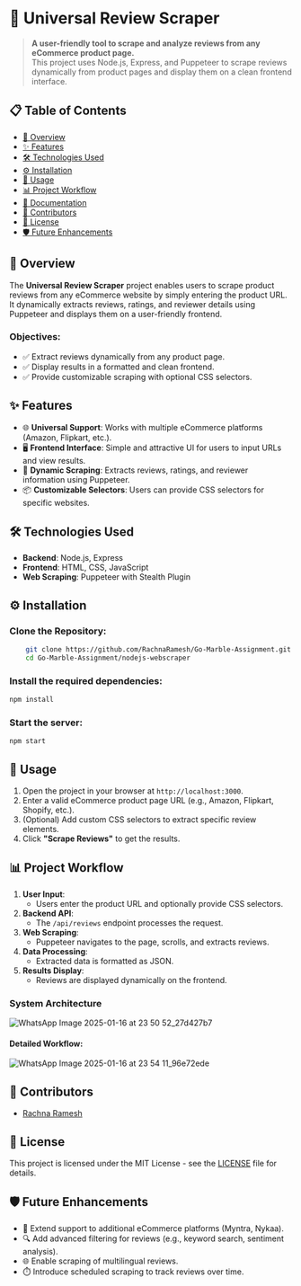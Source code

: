 # 🌟 Universal Review Scraper

> **A user-friendly tool to scrape and analyze reviews from any eCommerce product page.**  
This project uses Node.js, Express, and Puppeteer to scrape reviews dynamically from product pages and display them on a clean frontend interface.



## 📋 Table of Contents
- [📖 Overview](#-overview)
- [✨ Features](#-features)
- [🛠 Technologies Used](#-technologies-used)
- [⚙️ Installation](#️-installation)
- [🚀 Usage](#-usage)
- [📊 Project Workflow](#-project-workflow)
- [📜 Documentation](#-documentation)
- [🤝 Contributors](#-contributors)
- [📜 License](#-license)
- [🛡️ Future Enhancements](#-future-enhancements)



## 📖 Overview

The **Universal Review Scraper** project enables users to scrape product reviews from any eCommerce website by simply entering the product URL. It dynamically extracts reviews, ratings, and reviewer details using Puppeteer and displays them on a user-friendly frontend.


### Objectives:
- ✅ Extract reviews dynamically from any product page.
- ✅ Display results in a formatted and clean frontend.
- ✅ Provide customizable scraping with optional CSS selectors.



## ✨ Features
- 🌐 **Universal Support**: Works with multiple eCommerce platforms (Amazon, Flipkart, etc.).
- 🖥 **Frontend Interface**: Simple and attractive UI for users to input URLs and view results.
- 🤖 **Dynamic Scraping**: Extracts reviews, ratings, and reviewer information using Puppeteer.
- 📦 **Customizable Selectors**: Users can provide CSS selectors for specific websites.



## 🛠 Technologies Used
- **Backend**: Node.js, Express
- **Frontend**: HTML, CSS, JavaScript
- **Web Scraping**: Puppeteer with Stealth Plugin



## ⚙️ Installation

### Clone the Repository:
```bash
    git clone https://github.com/RachnaRamesh/Go-Marble-Assignment.git
    cd Go-Marble-Assignment/nodejs-webscraper
```
### Install the required dependencies:
```bash
npm install
```
### Start the server:
```bash
npm start
```


## 🚀 **Usage**

1. Open the project in your browser at `http://localhost:3000`.
2. Enter a valid eCommerce product page URL (e.g., Amazon, Flipkart, Shopify, etc.).
3. (Optional) Add custom CSS selectors to extract specific review elements.
4. Click **"Scrape Reviews"** to get the results.



## 📊 **Project Workflow**

1. **User Input**:
   - Users enter the product URL and optionally provide CSS selectors.
2. **Backend API**:
   - The `/api/reviews` endpoint processes the request.
3. **Web Scraping**:
   - Puppeteer navigates to the page, scrolls, and extracts reviews.
4. **Data Processing**:
   - Extracted data is formatted as JSON.
5. **Results Display**:
   - Reviews are displayed dynamically on the frontend.



### **System Architecture**
![WhatsApp Image 2025-01-16 at 23 50 52_27d427b7](https://github.com/user-attachments/assets/c15d8ebb-3be4-49a7-8ed4-8e5b19220312)



#### Detailed Workflow:
![WhatsApp Image 2025-01-16 at 23 54 11_96e72ede](https://github.com/user-attachments/assets/5bf3fd27-85d8-4a15-a4e8-7b44c3e713f7)



## 🤝 **Contributors**

- [Rachna Ramesh](https://github.com/RachnaRamesh)



## 📜 **License**

This project is licensed under the MIT License - see the [LICENSE](LICENSE) file for details.



## 🛡️ **Future Enhancements**

- 🚀 Extend support to additional eCommerce platforms (Myntra, Nykaa).
- 🔍 Add advanced filtering for reviews (e.g., keyword search, sentiment analysis).
- 🌐 Enable scraping of multilingual reviews.
- ⏱️ Introduce scheduled scraping to track reviews over time.

